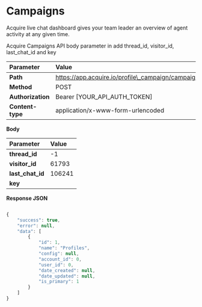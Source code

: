 # Campaigns

Acquire live chat dashboard gives your team leader an overview of agent activity at any given time.

Acquire Campaigns API body parameter in add thread\_id, visitor\_id, last\_chat\_id and key

| Parameter | Value |
| :--- | :--- |
| **Path** | https://app.acquire.io/profile\_campaign/campaigns |
| **Method** | POST |
| **Authorization** | Bearer \[YOUR\_API\_AUTH\_TOKEN\] |
| **Content-type** | application/x-www-form-urlencoded |

**Body**

| Parameter | Value |
| :--- | :--- |
| **thread\_id** | -1 |
| **visitor\_id** | 61793 |
| **last\_chat\_id** | 106241 |
| **key** |  |

**Response JSON**

```javascript

{
    "success": true,
    "error": null,
    "data": [
        {
            "id": 1,
            "name": "Profiles",
            "config": null,
            "account_id": 0,
            "user_id": 0,
            "date_created": null,
            "date_updated": null,
            "is_primary": 1
        }
    ]
}
```

